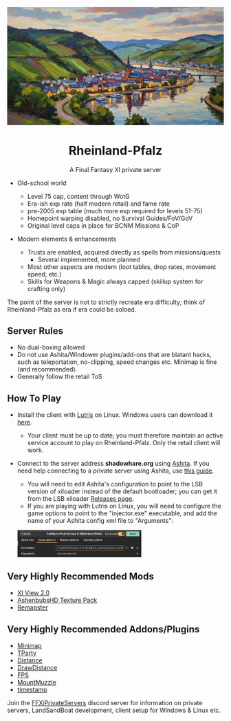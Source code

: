 <p align="center">
    <img src="rheinland-pfalz.png">
    <h1 align="center">Rheinland-Pfalz</h1>
</p>

<p align="center">A Final Fantasy XI private server</p>

-   Old-school world
    - Level 75 cap, content through WotG
    - Era-ish exp rate (half modern retail) and fame rate
    - pre-2005 exp table (much more exp required for levels 51-75)
    - Homepoint warping disabled, no Survival Guides/FoV/GoV
    - Original level caps in place for BCNM Missions & CoP

-   Modern elements & enhancements
    - Trusts are enabled, acquired directly as spells from missions/quests
        - Several implemented, more planned
    - Most other aspects are modern (loot tables, drop rates, movement speed, etc.)
    - Skills for Weapons & Magic always capped (skillup system for crafting only)

The point of the server is not to strictly recreate era difficulty; think of Rheinland-Pfalz as era if era could be soloed. 

## Server Rules

-  No dual-boxing allowed
-  Do not use Ashita/Windower plugins/add-ons that are blatant hacks, such as teleportation, no-clipping, speed changes etc. Minimap is fine (and recommended).
-  Generally follow the retail ToS

## How To Play

-	Install the client with [Lutris](https://lutris.net/games/final-fantasy-xi-online/) on Linux. Windows users can download it [here](http://www.playonline.com/ff11us/download/media/install_win.html).
    - Your client must be up to date; you must therefore maintain an active service account to play on Rheinland-Pfalz. Only the retail client will work.

-	Connect to the server address <b>shadowhare.org</b> using [Ashita](https://ashitaxi.com/). If you need help connecting to a private server using Ashita, use [this guide](https://nocturnalsouls.net/__arch_i_ve_d/getting-setup/setup-ashita/).
    -  You will need to edit Ashita's configuration to point to the LSB version of xiloader instead of the default bootloader; you can get it from the LSB xiloader [Releases page](https://github.com/LandSandBoat/xiloader/releases).
    -  If you are playing with Lutris on Linux, you will need to configure the game options to point to the "injector.exe" executable, and add the name of your Ashita config xml file to "Arguments": 
    <p align="left">
    <img src="lutris-setup.png" width=60%>     

## Very Highly Recommended Mods
-	[XI View 2.0](https://github.com/KenshiDRK/XiView)
-	[AshenbubsHD Texture Pack](https://www.nexusmods.com/finalfantasy11/mods/1)
-	[Remapster](https://github.com/AkadenTK/remapster_maps)

## Very Highly Recommended Addons/Plugins
- [Minimap](https://docsv3.ashitaxi.com/plugins/minimap/)
- [TParty](https://docsv3.ashitaxi.com/addons/tparty/)
- [Distance](https://docsv3.ashitaxi.com/addons/distance/)
- [DrawDistance](https://docsv3.ashitaxi.com/addons/drawdistance/)
- [FPS](https://docsv3.ashitaxi.com/addons/fps/)
- [MountMuzzle](https://github.com/Sjshovan/Ashita-MountMuzzle)
- [timestamp](https://docsv3.ashitaxi.com/addons/timestamp/)

Join the [FFXiPrivateServers](https://discord.gg/THnWnC9fjr) discord server for information on private servers, LandSandBoat development, client setup for Windows & Linux etc.
